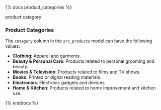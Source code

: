 {% docs product_categories %}

product category

### Product Categories

The `category` column in the `src_products` model can have the following values:

- **Clothing**: Apparel and garments.
- **Beauty & Personal Care**: Products related to personal grooming and beauty.
- **Movies & Television**: Products related to films and TV shows.
- **Books**: Printed or digital reading materials.
- **Electronics**: Electronic gadgets and devices.
- **Home & Kitchen**: Products related to home improvement and kitchen use.

{% enddocs %}
